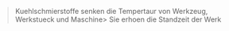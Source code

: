 > Kuehlschmierstoffe senken die Tempertaur von Werkzeug, Werkstueck und Maschine> Sie erhoen die Standzeit der Werk